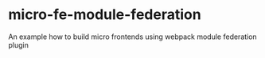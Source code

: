 # micro-fe-module-federation
An example how to build micro frontends using webpack module federation plugin
